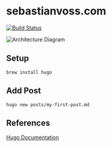 # sebastianvoss.com

[![Build Status](https://travis-ci.org/sebastianvoss/sebastianvoss.com.svg?branch=master)](https://travis-ci.org/sebastianvoss/sebastianvoss.com)

![Architecture Diagram](https://www.draw.io/?lightbox=1&highlight=0000ff&edit=_blank&layers=1&nav=1&title=architecture_diagram.xml#Uhttps%3A%2F%2Fraw.githubusercontent.com%2Fsebastianvoss%2Fsebastianvoss.com%2Fmaster%2Farchitecture_diagram.xml)

## Setup

```brew install hugo```

## Add Post

```hugo new posts/my-first-post.md```

## References

[Hugo Documentation](https://gohugo.io/documentation/)